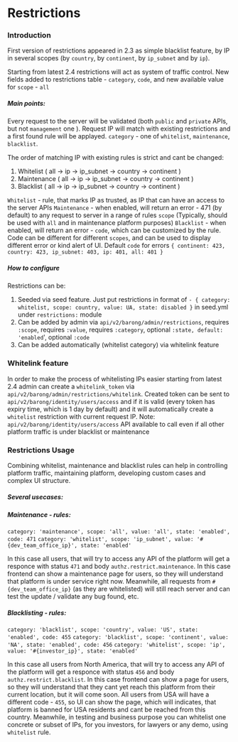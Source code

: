 # Restrictions

### Introduction
First version of restrictions appeared in 2.3 as simple blacklist feature, by IP in several scopes (by `country`, by `continent`, by `ip_subnet` and by `ip`).

Starting from latest 2.4 restrictions will act as system of traffic control. New fields added to restrictions table - `category`, `code`, and new available value for `scope` - `all`

##### Main points: 
Every request to the server will be validated (both `public` and `private` APIs, but not `management` one ). Request IP will match with existing restrictions and a first found rule will be applayed. 
`category` - one of `whitelist`, `maintenance`, `blacklist`. 

The order of matching IP with existing rules is strict and cant be changed: 
1. Whitelist ( all -> ip -> ip_subnet -> country -> continent )
2. Maintenance ( all -> ip -> ip_subnet -> country -> continent )
3. Blacklist ( all -> ip -> ip_subnet -> country -> continent )

`Whitelist` - rule, that marks IP as trusted, as IP that can have an access to the server APIs
`Maintenance` - when enabled, will return an error - 471 (by default) to any request to server in a range of rules `scope` (Typically, should be used with `all` and in maintenance platform purposes)
`Blacklist` - when enabled, will return an error - `code`, which can be customized by the rule. Code can be different for different `scopes`, and can be used to display different error or kind alert of UI. Default `code` for errors `{ continent: 423, country: 423, ip_subnet: 403, ip: 401, all: 401 }`

##### How to configure
Restrictions can be:
1. Seeded via seed feature. 
Just put restrictions in format of   `- { category: whitelist, scope: country, value: UA, state: disabled }` in seed.yml under `restrictions:` module
2. Can be added by admin via `api/v2/barong/admin/restrictions`, 
    requires `:scope`, requires `:value`, requires `:category`, optional `:state, default: 'enabled`', optional `:code `
3. Can be added automatically (whitelist category) via whitelink feature

### Whitelink feature
In order to make the process of whitelisting IPs easier starting from latest 2.4 admin can create a `whitelink_token` via
`api/v2/barong/admin/restrictions/whitelink`. Created token can be sent to `api/v2/barong/identity/users/access` and if it is valid (every token has expiry time, which is 1 day by default) and it will automatically create a `whitelist` restriction with current request IP.
Note: `api/v2/barong/identity/users/access` API available to call even if all other platform traffic is under blacklist or maintenance

### Restrictions Usage
Combining whitelist, maintenance and blacklist rules can help in controlling platform traffic, maintaining platform, developing custom cases and complex UI structure.
##### Several usecases:
##### Maintenance - rules:
`category: 'maintenance', scope: 'all', value: 'all', state: 'enabled', code: 471`
`category: 'whitelist', scope: 'ip_subnet', value: '#{dev_team_office_ip}', state: 'enabled'`

In this case all users, that will try to access any API of the platform will get a responce with status `471` and body `authz.restrict.maintenance`. In this case frontend can show a maintenance page for users, so they will understand that platform is under service right now. Meanwhile, all requests from `#{dev_team_office_ip}` (as they are whitelisted) will still reach server and can test the update / validate any bug found, etc.

##### Blacklisting - rules:
`category: 'blacklist', scope: 'country', value: 'US', state: 'enabled', code: 455`
`category: 'blacklist', scope: 'continent', value: 'NA', state: 'enabled', code: 456`
`category: 'whitelist', scope: 'ip', value: '#{investor_ip}', state: 'enabled'`

In this case all users from North America, that will try to access any API of the platform will get a responce with status `456` and body `authz.restrict.blacklist`. In this case frontend can show a page for users, so they will understand that they cant yet reach this platform from their current location, but it will come soon. All users from USA will have a different code - `455`, so UI can show the page, which will indicates, that platform is banned for USA residents and cant be reached from this country.
Meanwhile, in testing and business purpose you can whitelist one concrete or subset of IPs, for you investors, for lawyers or any demo, using `whitelist` rule.